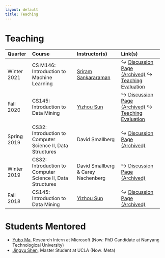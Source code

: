 ```yaml
---
layout: default
title: Teaching
---
```


# Teaching

<!-- - **\[Winter 2021\]** CS M146: Introduction to Machine Learning (Instructor: [Sriram Sankararaman](http://web.cs.ucla.edu/~sriram/)) <span>&#8618;</span> [Discussion Page](https://www.haojunheng.com/teaching/cs146-winter21/) <span>&#8618;</span> [Teaching Evaluation](https://www.haojunheng.com/files/others/CS146-21W-TA-Evaluation.pdf)
- **\[Fall 2020\]** CS145: Introduction to Data Mining (Instructor: [Yizhou Sun](http://web.cs.ucla.edu/~yzsun/index.html)).  <span>&#8618;</span> [Discussion Page](https://www.haojunheng.com/teaching/cs145-fall20/) <span>&#8618;</span> [Teaching Evaluation](https://www.haojunheng.com/files/others/CS145-20F-TA-Evaluation.pdf)
- **\[Spring 2019\]** CS32: Introduction to Computer Science II, Data Structures (Instructor: David Smallberg). <span>&#8618;</span> [Discussion Page (Archived)](https://www.haojunheng.com/teaching/cs32-spring19/)
- **\[Winter 2019\]** CS32: Introduction to Computer Science II, Data Structures (Instructor: David Smallberg & Carey Nachenberg).  <span>&#8618;</span> [Discussion Page (Archived)](https://www.haojunheng.com/teaching/cs32-winter19/)
- **\[Fall 2018\]** [CS145](http://web.cs.ucla.edu/~yzsun/classes/2018Fall_CS145/index.html): Introduction to Data Mining (Instructor: [Yizhou Sun](http://web.cs.ucla.edu/~yzsun/index.html)).  <span>&#8618;</span> [Discussion Page (Archived)](https://www.haojunheng.com/teaching/cs145-fall18/) -->

|  Quarter  |                      Course                     |        Instructor(s)          | Link(s) |
|:-------|:----------------------------------------------------|:-----------------------------------|:-----------------------------------|
| Winter 2021 | CS M146: Introduction to Machine Learning | [Sriram Sankararaman](http://web.cs.ucla.edu/~sriram/) | <span>&#8618;</span> [Discussion Page (Archived)](/teaching/cs146-winter21.md) <span>&#8618;</span>  [Teaching Evaluation](/assets/files/others/CS146-21W-TA-Evaluation.pdf) |
| Fall 2020 | CS145: Introduction to Data Mining | [Yizhou Sun](http://web.cs.ucla.edu/~yzsun/index.html) | <span>&#8618;</span>  [Discussion Page (Archived)](/teaching/cs145-fall20.md)  <span>&#8618;</span>  [Teaching Evaluation](/assets/files/others/CS145-20F-TA-Evaluation.pdf) | 
| Spring 2019 | CS32: Introduction to Computer Science II, Data Structures | David Smallberg | <span>&#8618;</span> [Discussion Page (Archived)](/teaching/cs32-spring19.md) |
| Winter 2019 | CS32: Introduction to Computer Science II, Data Structures | David Smallberg & Carey Nachenberg | <span>&#8618;</span> [Discussion Page (Archived)](/teaching/cs32-winter19.md) |
| Fall 2018 | CS145: Introduction to Data Mining | [Yizhou Sun](http://web.cs.ucla.edu/~yzsun/index.html) | <span>&#8618;</span> [Discussion Page (Archived)](/teaching/cs145-fall18.md) | 

# Students Mentored
- [Yubo Ma](https://mayubo2333.github.io/), Research Intern at Microsoft (Now: PhD Candidate at Nanyang Technological University)
- [Jingyu Shen](https://www.linkedin.com/in/jingyue-brian-shen/), Master Student at UCLA (Now: Meta)